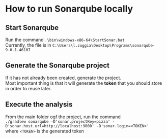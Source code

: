 # How to run Sonarqube locally

## Start Sonarqube
Run the command `.\bin\windows-x86-64\StartSonar.bat`  
Currently, the file is in `C:\Users\l.zoggia\Desktop\Programs\sonarqube-9.0.1.46107`

## Generate the Sonarqube project
If it has not already been created, generate the project.  
Most important thing is that it will generate the **token** that you should store in order to reuse later.

## Execute the analysis
From the main folder ogf the project, run the command  
`./gradlew sonarqube -D'sonar.projectKey=pizza' -D'sonar.host.url=http://localhost:9000' -D'sonar.login=<TOKEN>'`  
where `<TOKEN>` is the generated token